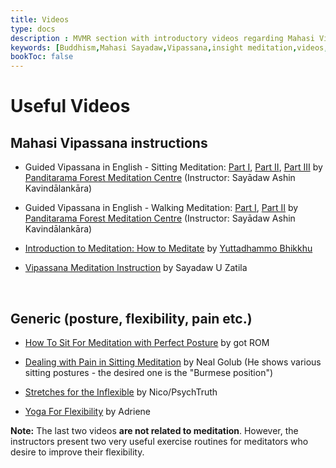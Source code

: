 ```yaml
---
title: Videos
type: docs
description : MVMR section with introductory videos regarding Mahasi Vipassana (Insight) meditation
keywords: [Buddhism,Mahasi Sayadaw,Vipassana,insight meditation,videos,Burmese position,sitting meditation,walking meditation]
bookToc: false
---
```

# Useful Videos

## Mahasi Vipassana instructions

- Guided Vipassana in English - Sitting Meditation: [Part I](https://www.youtube.com/watch?v=_0ybW_WLyW4), [Part II](https://www.youtube.com/watch?v=aOKDC4FV2TU), [Part III](https://www.youtube.com/watch?v=Z_3B5WGt-EM) by [Panditarama Forest Meditation Centre](https://www.panditarama.net/) (Instructor: Sayādaw Ashin Kavindālankāra)

- Guided Vipassana in English - Walking Meditation: [Part I](https://www.youtube.com/watch?v=YBUcvp1kW0g), [Part II](https://www.youtube.com/watch?v=IYg5XVv_Tx4) by [Panditarama Forest Meditation Centre](https://www.panditarama.net/) (Instructor: Sayādaw Ashin Kavindālankāra)

- [Introduction to Meditation: How to Meditate](https://www.youtube.com/playlist?list=PL603BD0B03E12F5A1) by [Yuttadhammo Bhikkhu](https://yuttadhammo.sirimangalo.org/p/about.html) 

- [Vipassana Meditation Instruction](https://www.youtube.com/watch?v=Vt44hvedW7Y) by Sayadaw U Zatila

&nbsp;
## Generic (posture, flexibility, pain etc.)

- [How To Sit For Meditation with Perfect Posture](https://www.youtube.com/watch?v=fZrJPUU9fTE) by got ROM

- [Dealing with Pain in Sitting Meditation](https://www.youtube.com/watch?v=H7xq9DMVv6A) by Neal Golub (He shows various sitting postures - the desired one is the "Burmese position")

- [Stretches for the Inflexible](https://www.youtube.com/watch?v=-VS6jgTTYAQ) by Nico/PsychTruth 

- [Yoga For Flexibility](https://www.youtube.com/watch?v=Yzm3fA2HhkQ) by Adriene 


**Note:** The last two videos **are not related to meditation**. However, the instructors present two very useful exercise routines for  meditators who desire to improve their flexibility.
